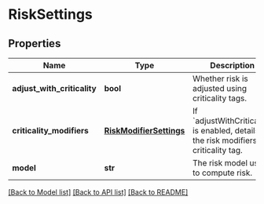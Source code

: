 # RiskSettings

## Properties
Name | Type | Description | Notes
------------ | ------------- | ------------- | -------------
**adjust_with_criticality** | **bool** | Whether risk is adjusted using criticality tags. | [optional] 
**criticality_modifiers** | [**RiskModifierSettings**](RiskModifierSettings.md) | If &#x60;adjustWithCriticality&#x60; is enabled, details the risk modifiers by criticality tag. | [optional] 
**model** | **str** | The risk model used to compute risk. | [optional] 

[[Back to Model list]](../README.md#documentation-for-models) [[Back to API list]](../README.md#documentation-for-api-endpoints) [[Back to README]](../README.md)


